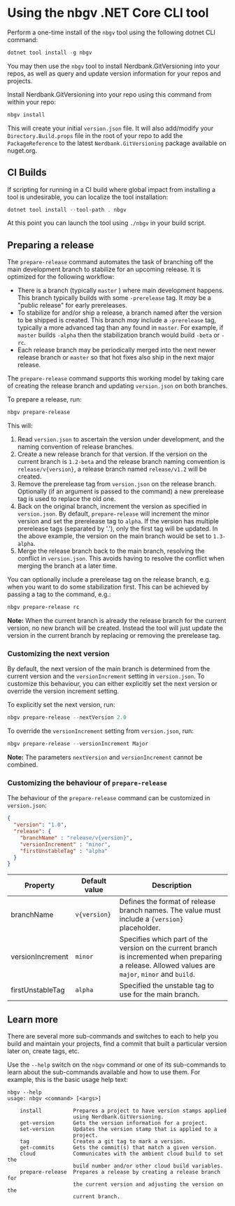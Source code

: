 # Using the nbgv .NET Core CLI tool

Perform a one-time install of the `nbgv` tool using the following dotnet CLI command:

```ps1
dotnet tool install -g nbgv
```

You may then use the `nbgv` tool to install Nerdbank.GitVersioning into your repos, as well as query and update version information for your repos and projects.

Install Nerdbank.GitVersioning into your repo using this command from within your repo:

```ps1
nbgv install
```

This will create your initial `version.json` file.
It will also add/modify your `Directory.Build.props` file in the root of your repo to add the `PackageReference` to the latest `Nerdbank.GitVersioning` package available on nuget.org.

## CI Builds

If scripting for running in a CI build where global impact from installing a tool is undesirable, you can localize the tool installation:

```ps1
dotnet tool install --tool-path . nbgv
```

At this point you can launch the tool using `./nbgv` in your build script.

## Preparing a release

The `prepare-release` command automates the task of branching off the main development branch to stabilize for an upcoming release. It is optimized for the following workflow:

- There is a branch (typically `master` ) where main development happens.
  This branch typically builds with some `-prerelease` tag.
  It *may* be a "public release" for early prereleases.
- To stabilize for and/or ship a release, a branch named after the version to be shipped is created.
  This branch *may* include a `-prerelease` tag, typically a more advanced tag than any found in `master`. For example, if `master` builds `-alpha` then the stabilization branch would build `-beta` or `-rc`.
- Each release branch may be periodically merged into the next newer release branch or `master` so that hot fixes also ship in the next major release.

The `prepare-release` command supports this working model by taking care of
creating the release branch and updating `version.json` on both branches.

To prepare a release, run:

```ps1
nbgv prepare-release
```

This will:

1. Read `version.json` to ascertain the version under development,
   and the naming convention of release branches.
1. Create a new release branch for that version. If the version on the current
   branch is `1.2-beta` and the release branch naming convention is `release/v{version}`,
   a release branch named `release/v1.2` will be created.
1. Remove the prerelease tag from `version.json` on the release branch.
   Optionally (if an argument is passed to the command) a new prerelease tag is used to replace the old one.
1. Back on the original branch, increment the version as specified in `version.json`.
   By default, `prepare-release` will increment the minor version and set the
   prerelease tag to `alpha`. If the version has multiple prerelease tags
   (separated by '.'), only the first tag will be updated.
   In the above example, the version on the main branch would be set to `1.3-alpha`.
1. Merge the release branch back to the main branch, resolving the conflict in `version.json`.
   This avoids having to resolve the conflict when merging the branch at a later
   time.

You can optionally include a prerelease tag on the release branch, e.g. when
you want to do some stabilization first. This can be achieved by passing a
tag to the command, e.g.:

```ps1
nbgv prepare-release rc
```

**Note:** When the current branch is already the release branch for the current version,
no new branch will be created. Instead the tool will just update the version
in the current branch by replacing or removing the prerelease tag.

### Customizing the next version

By default, the next version of the main branch is determined from the current
version and the `versionIncrement` setting in `version.json`.
To customize this behaviour, you can either explicitly set the next version
or override the version increment setting.

To explicitly set the next version, run:

```ps1
nbgv prepare-release --nextVersion 2.0
```

To override the `versionIncrement` setting from `version.json`, run:

```ps1
nbgv prepare-release --versionIncrement Major
```

**Note:** The parameters `nextVersion` and `versionIncrement` cannot
be combined.

### Customizing the behaviour of `prepare-release`

The behaviour of the `prepare-release` command can be customized in
`version.json`:

```json
{
  "version": "1.0",
  "release": {
    "branchName" : "release/v{version}",
    "versionIncrement" : "minor",
    "firstUnstableTag" : "alpha"
  }
}
```

| Property         | Default value        | Description                                                                                                                                         |
|------------------|----------------------|-----------------------------------------------------------------------------------------------------------------------------------------------------|
| branchName       | `v{version}`         | Defines the format of release branch names. The value must include a `{version}` placeholder.                                                       |
| versionIncrement | `minor`              | Specifies which part of the version on the current branch is incremented when preparing a release. Allowed values are `major`, `minor` and `build`. |
| firstUnstableTag | `alpha`              | Specified the unstable tag to use for the main branch.                                                                                              |

## Learn more

There are several more sub-commands and switches to each to help you build and maintain your projects, find a commit that built a particular version later on, create tags, etc.

Use the `--help` switch on the `nbgv` command or one of its sub-commands to learn about the sub-commands available and how to use them. For example, this is the basic usage help text:

```
nbgv --help
usage: nbgv <command> [<args>]

    install          Prepares a project to have version stamps applied
                     using Nerdbank.GitVersioning.
    get-version      Gets the version information for a project.
    set-version      Updates the version stamp that is applied to a
                     project.
    tag              Creates a git tag to mark a version.
    get-commits      Gets the commit(s) that match a given version.
    cloud            Communicates with the ambient cloud build to set the
                     build number and/or other cloud build variables.
    prepare-release  Prepares a release by creating a release branch for
                     the current version and adjusting the version on the
                     current branch.
```
